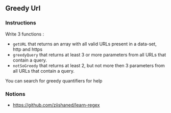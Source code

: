 ## Greedy Url

### Instructions

Write 3 functions :

- `getURL` that returns an array with all valid URLs present in a data-set, http and https
- `greedyQuery` that returns at least 3 or more parameters from all URLs that contain a query.
- `notSoGreedy` that returns at least 2, but not more then 3 parameters from all URLs that contain a query.

You can search for greedy quantifiers for help


### Notions

- https://github.com/ziishaned/learn-regex